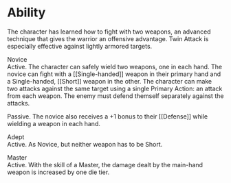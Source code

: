 # Ability
The character has learned how to fight with two weapons, an advanced technique that gives the warrior an offensive advantage. Twin Attack is especially effective against lightly armored targets.

Novice<br>Active. The character can safely wield two weapons, one in each hand. The novice can fight with a [[Single-handed]] weapon in their primary hand and a Single-handed, [[Short]] weapon in the other. The character can make two attacks against the same target using a single Primary Action: an attack from each weapon. The enemy must defend themself separately against the attacks.

Passive. The novice also receives a +1 bonus to their [[Defense]] while wielding a weapon in each hand.

Adept<br>Active. As Novice, but neither weapon has to be Short.

Master<br>Active. With the skill of a Master, the damage dealt by the main-hand weapon is increased by one die tier.